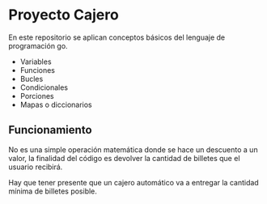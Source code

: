 # Proyecto Cajero
En este repositorio se aplican conceptos básicos del lenguaje de programación go.
- Variables
- Funciones
- Bucles
- Condicionales
- Porciones
- Mapas o diccionarios

## Funcionamiento
No es una simple operación matemática donde se hace un descuento a un valor, la finalidad del código es devolver la cantidad de billetes que el usuario recibirá.

Hay que tener presente que un cajero automático va a entregar la cantidad mínima de billetes posible.
